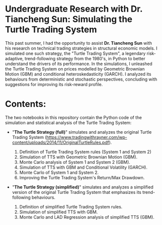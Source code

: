 # Undergraduate Research with Dr. Tiancheng Sun: Simulating the Turtle Trading System

This past summer, I had the opportunity to assist __Dr. Tiancheng Sun__ with his research on technical trading strategies in structural economic models. I simulated one such strategy, the "Turtle Trading System", a legendary risk-adaptive, trend-following strategy from the 1980's, in Python to better understand the drivers of its performance. In the simulations, I unleashed the Turtle Trading System on prices modelled by Geometric Brownian Motion (GBM) and conditional heteroskedasticity (GARCH). I analyzed its behaviours from deterministic and stochastic perspectives, concluding with suggestions for improving its risk-reward profile. 

# Contents:
The two notebooks in this repository contain the Python code of the simulation and statistical analysis of the Turtle Trading System:
- "__The Turtle Strategy (full)__" simulates and analyzes the original Turtle Trading System (https://www.tradingwithrayner.com/wp-content/uploads/2014/11/OriginalTurtleRules.pdf).
    1. Definition of Turtle Trading System rules (System 1 and System 2)
    2. Simulation of TTS with Geometric Brownian Motion (GBM).
    3. Monte Carlo analysis of System 1 and System 2 (GBM).
    4. Simulation of TTS with GBM and Conditional Volatility (GARCH).
    5. Monte Carlo of System 1 and System 2.
    6. Improving the Turtle Trading System's Return/Max Drawdown.

- "__The Turtle Strategy (simplified)__" simulates and analyzes a simplified version of the original Turtle Trading System that emphasizes its trend-following behaviours.
    1.  Definition of simplified Turtle Trading System rules.
    2.  Simulation of simplified TTS with GBM.
    3.  Monte Carlo and LAD Regression analysis of simplified TTS (GBM).
